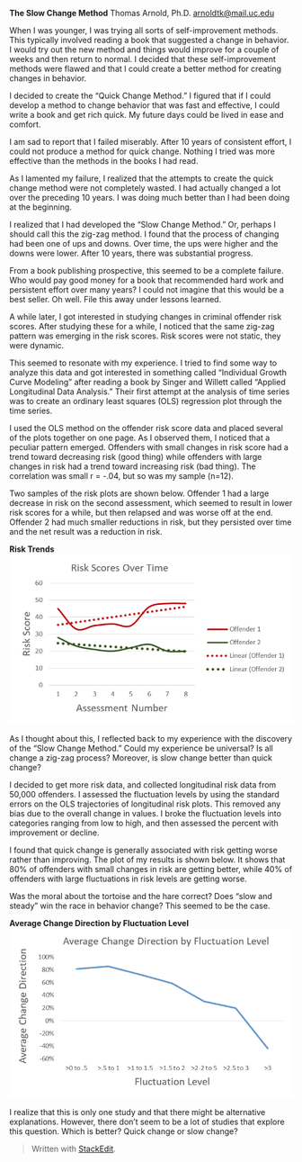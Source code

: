﻿
**The Slow Change Method**
Thomas Arnold, Ph.D.
[arnoldtk@mail.uc.edu](mailto:arnoldtk@mail.uc.edu)

When I was younger, I was trying all sorts of self-improvement methods. This typically involved reading a book that suggested a change in behavior. I would try out the new method and things would improve for a couple of weeks and then return to normal.  I decided that these self-improvement methods were flawed and that I could create a better method for creating changes in behavior.

I decided to create the “Quick Change Method.”  I figured that if I could develop a method to change behavior that was fast and effective, I could write a book and get rich quick.  My future days could be lived in ease and comfort.

I am sad to report that I failed miserably.  After 10 years of consistent effort, I could not produce a method for quick change.  Nothing I tried was more effective than the methods in the books I had read.

As I lamented my failure, I realized that the attempts to create the quick change method were not completely wasted.  I had actually changed a lot over the preceding 10 years.  I was doing much better than I had been doing at the beginning.

I realized that I had developed the “Slow Change Method.”  Or, perhaps I should call this the zig-zag method.  I found that the process of changing had been one of ups and downs.  Over time, the ups were higher and the downs were lower.  After 10 years, there was substantial progress.

From a book publishing prospective, this seemed to be a complete failure.  Who would pay good money for a book that recommended hard work and persistent effort over many years?  I could not imagine that this would be a best seller.  Oh well. File this away under lessons learned.

A while later, I got interested in studying changes in criminal offender risk scores.  After studying these for a while, I noticed that the same zig-zag pattern was emerging in the risk scores.  Risk scores were not static, they were dynamic.

This seemed to resonate with my experience.  I tried to find some way to analyze this data and got interested in something called “Individual Growth Curve Modeling” after reading a book by Singer and Willett called “Applied Longitudinal Data Analysis.”  Their first attempt at the analysis of time series was to create an ordinary least squares (OLS) regression plot through the time series.

I used the OLS method on the offender risk score data and placed several of the plots together on one page.  As I observed them, I noticed that a peculiar pattern emerged.  Offenders with small changes in risk score had a trend toward decreasing risk (good thing) while offenders with large changes in risk had a trend toward increasing risk (bad thing).  The correlation was small r = -.04, but so was my sample (n=12).

Two samples of the risk plots are shown below.  Offender 1 had a large decrease in risk on the second assessment, which seemed to result in lower risk scores for a while, but then relapsed and was worse off at the end.  Offender 2 had much smaller reductions in risk, but they persisted over time and the net result was a reduction in risk.

**Risk Trends**
![Risk Trends Over Time](https://github.com/ThomasKArnold/TheSlowChangeMethod/blob/main/RiskScoresOverTime.png)

As I thought about this, I reflected back to my experience with the discovery of the “Slow Change Method.” Could my experience be universal?  Is all change a zig-zag process?  Moreover, is slow change better than quick change?

I decided to get more risk data, and collected longitudinal risk data from 50,000 offenders.  I assessed the fluctuation levels by using the standard errors on the OLS trajectories of longitudinal risk plots.  This removed any bias due to the overall change in values.  I broke the fluctuation levels into categories ranging from low to high, and then assessed the percent with improvement or decline.

I found that quick change is generally associated with risk getting worse rather than improving.  The plot of my results is shown below.  It shows that 80% of offenders with small changes in risk are getting better, while 40% of offenders with large fluctuations in risk levels are getting worse.

Was the moral about the tortoise and the hare correct?  Does “slow and steady” win the race in behavior change?  This seemed to be the case.

**Average Change Direction by Fluctuation Level**
![Average Change Direction by Fluctuation Level](https://github.com/ThomasKArnold/TheSlowChangeMethod/blob/main/AverageChangeDirection.png)

I realize that this is only one study and that there might be alternative explanations.  However, there don’t seem to be a lot of studies that explore this question.  Which is better?  Quick change or slow change?

> Written with [StackEdit](https://stackedit.io/).
